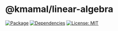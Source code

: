 # @kmamal/linear-algebra

[![Package](https://img.shields.io/npm/v/%2540kmamal%252Flinear-algebra)](https://www.npmjs.com/package/@kmamal/linear-algebra)
[![Dependencies](https://img.shields.io/librariesio/release/npm/@kmamal/linear-algebra)](https://libraries.io/npm/@kmamal%2Flinear-algebra)
[![License: MIT](https://img.shields.io/badge/License-MIT-yellow.svg)](https://opensource.org/licenses/MIT)
